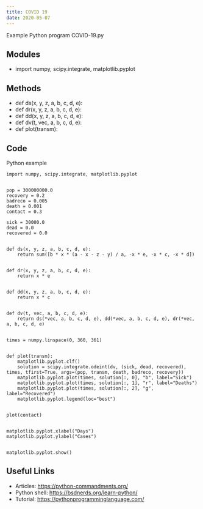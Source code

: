 ```yaml
---
title: COVID 19
date: 2020-05-07
---
```

Example Python program COVID-19.py

## Modules

* import numpy, scipy.integrate, matplotlib.pyplot

## Methods

* def ds(x, y, z, a, b, c, d, e):
* def dr(x, y, z, a, b, c, d, e):
* def dd(x, y, z, a, b, c, d, e):
* def dv(t, vec, a, b, c, d, e):
* def plot(transm):

## Code

Python example

    import numpy, scipy.integrate, matplotlib.pyplot
    
    
    pop = 300000000.0
    recovery = 0.2
    badreco = 0.005
    death = 0.001
    contact = 0.3
    
    sick = 30000.0
    dead = 0.0
    recovered = 0.0
    
    
    def ds(x, y, z, a, b, c, d, e):
        return sum([b * x * (a - x - z - y) / a, -x * e, -x * c, -x * d])
    
    
    def dr(x, y, z, a, b, c, d, e):
        return x * e
    
    
    def dd(x, y, z, a, b, c, d, e):
        return x * c
    
    
    def dv(t, vec, a, b, c, d, e):
        return ds(*vec, a, b, c, d, e), dd(*vec, a, b, c, d, e), dr(*vec, a, b, c, d, e)
    
    
    times = numpy.linspace(0, 360, 361)
    
    
    def plot(transm):
        matplotlib.pyplot.clf()
        solution = scipy.integrate.odeint(dv, (sick, dead, recovered), times, tfirst=True, args=(pop, transm, death, badreco, recovery))
        matplotlib.pyplot.plot(times, solution[:, 0], "b", label="Sick")
        matplotlib.pyplot.plot(times, solution[:, 1], "r", label="Deaths")
        matplotlib.pyplot.plot(times, solution[:, 2], "g", label="Recovered")
        matplotlib.pyplot.legend(loc="best")
    
    
    plot(contact)
    
    
    matplotlib.pyplot.xlabel("Days")
    matplotlib.pyplot.ylabel("Cases")
    
    
    matplotlib.pyplot.show()
    

## Useful Links

- Articles: https://python-commandments.org/
- Python shell: https://bsdnerds.org/learn-python/
- Tutorial: https://pythonprogramminglanguage.com/

